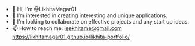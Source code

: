 - 👋 Hi, I’m @LikhitaMagar01
- 👀 I’m interested in creating interesting and unique applications.
- 💞️ I’m looking to collaborate on effective projects and any start up ideas.
- 📫 How to reach me: leekhitame@gmail.com
https://likhitamagar01.github.io/likhita-portfolio/
